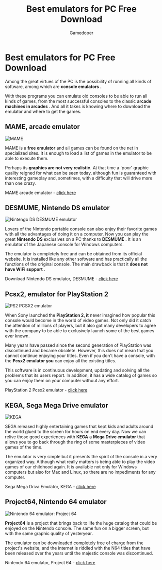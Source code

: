 ﻿---
layout: post
title:  "Best emulators for PC Free Download"
author: Gamedoper
categories: [Gaming]
image: assets/images/mario.jpg
tags: [featured]
---

# Best emulators for PC Free Download

Among the great virtues of the PC is the possibility of running all kinds of software, among which are **console emulators** .

With these programs you can emulate old consoles to be able to run all kinds of games, from the most successful consoles to the classic **arcade machines in arcades** . And all it takes is knowing where to download the emulator and where to get the games.

## MAME, arcade emulator

![MAME](https://i.imgur.com/axbhFuz.jpg)

MAME is a **free emulator** and all games can be found on the net in specialized sites. It is enough to load a list of games in the emulator to be able to execute them.

Perhaps its **graphics are not very realistic.** At that time a 'poor' graphic quality reigned for what can be seen today, although fun is guaranteed with interesting gameplay and, sometimes, with a difficulty that will drive more than one crazy.

MAME arcade emulator - [click here](https://www.mamedev.org/)

## DESMUME, Nintendo DS emulator

![Nintengo DS DESMUME emulator](https://i.imgur.com/jsy25im.jpg)

Lovers of the Nintendo portable console can also enjoy their favorite games with all the advantages of doing it on a computer. Now you can play the great **Nintendo DS** exclusives on a PC thanks to **DESMUME** . It is an emulator of the Japanese console for Windows computers.

The emulator is completely free and can be obtained from its official website. It is installed like any other software and has practically all the functions of the original console. The main drawback is that it **does not have WiFi support** .

Download Nintendo DS emulator, DESMUME - [click here](https://desmume.org/)

## Pcsx2, emulator for PlayStation 2

![PS2 PCSX2 emulator](https://i.imgur.com/0cTXao2.jpg)

When Sony launched the **PlayStation 2, it** never imagined how popular this console would become in the world of video games. Not only did it catch the attention of millions of players, but it also got many developers to agree with the company to be able to exclusively launch some of the best games ever known.

Many years have passed since the second generation of PlayStation was discontinued and became obsolete. However, this does not mean that you cannot continue enjoying your titles. Even if you don't have a console, with the **Pcsx2 emulator you** can enjoy all the existing titles.

This software is in continuous development, updating and solving all the problems that its users report. In addition, it has a wide catalog of games so you can enjoy them on your computer without any effort.

PlayStation 2 Pcsx2 emulator - [click here](https://pcsx2.net/)

## KEGA, Sega Mega Drive emulator

![KEGA](https://i.imgur.com/rF6Z7FA.jpg)

SEGA released highly entertaining games that kept kids and adults around the world glued to the screen for hours on end every day. Now we can relive those good experiences with **KEGA** a **Mega Drive emulator** that allows you to go back through the ring of some masterpieces of video games of the time.

The emulator is very simple but it presents the spirit of the console in a very organized way. Although what really matters is being able to play the video games of our childhood again. It is available not only for Windows computers but also for Mac and Linux, so there are no impediments for any computer.

Sega Mega Driva Emulator, KEGA - [click here](https://segaretro.org/Kega_Fusion)

## Project64, Nintendo 64 emulator

![Nintendo 64 emulator: Project 64](https://i.imgur.com/gRhwlZu.jpg)

**Project64** is a project that brings back to life the huge catalog that could be enjoyed on the Nintendo console. The same fun on a bigger screen, but with the same graphic quality of yesteryear.

The emulator can be downloaded completely free of charge from the project's website, and the internet is riddled with the N64 titles that have been released over the years until the majestic console was discontinued.

Nintendo 64 emulator, Project 64 - [click here](https://www.pj64-emu.com/)
